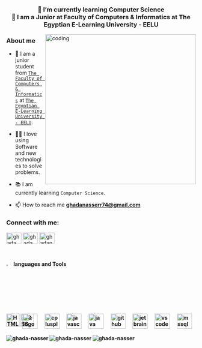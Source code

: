 <h3 align="center">🌱 I’m currently learning Computer Science<br>
🌱 I am a Junior at Faculty of Computers & Informatics at The Egyptian E-Learning University - EELU</h3>
<img align="right" alt="coding" width="400" src="https://i.giphy.com/media/v1.Y2lkPTc5MGI3NjExaXZxdG5pMmhvYWlmcjJobXprM3Z6N2IzcXMwNXkzNzRvN3I2eWUxYyZlcD12MV9pbnRlcm5hbF9naWZfYnlfaWQmY3Q9Zw/L1R1tvI9svkIWwpVYr/giphy.gif">

 <h3>About me</h3>
 
- 🏫 I am a junior student from <a href="https://www.eelu.edu.eg/academic-affairs/faculties/faculty-computers-and-information-technology">`The Faculty of Computers & Informatics`</a> at <a class ="mylink" href="https://www.eelu.edu.eg/">`The Egyptian E-Learning University - EELU`</a>.

- ✍🏻 I love using Software and new technologies to solve problems.
- 📚 I am currently learning `Computer Science`.
- 📫 How to reach me **ghadanasserr74@gmail.com**

<h3 align="left">Connect with me:</h3>
<p align="left">
<a href="https://linkedin.com/in/ghada-nasser-3567261b4" target="blank"><img align="center" src="https://raw.githubusercontent.com/rahuldkjain/github-profile-readme-generator/master/src/images/icons/Social/linked-in-alt.svg" alt="ghada nasser" height="30" width="40" /></a>
<a href="https://www.facebook.com/profile.php?id=100008033775528&mibextid=LQQJ4d" target="blank"><img align="center" src="https://raw.githubusercontent.com/rahuldkjain/github-profile-readme-generator/master/src/images/icons/Social/facebook.svg" alt="ghada nasser" height="30" width="40" /></a>
<a href="https://codeforces.com/profile/ghadanasser_088" target="blank"><img align="center" src="https://raw.githubusercontent.com/rahuldkjain/github-profile-readme-generator/master/src/images/icons/Social/codeforces.svg" alt="ghadanasser_088" height="30" width="40" /></a>
</p>
<br>
<P><img src="https://media2.giphy.com/media/QssGEmpkyEOhBCb7e1/giphy.gif?cid=ecf05e47a0n3gi1bfqntqmob8g9aid1oyj2wr3ds3mg700bl&rid=giphy.gif" width ="3%"> <b>languages and Tools</P> 
<p align="left"> 

  <img src="https://cdn.jsdelivr.net/gh/devicons/devicon/icons/c/c-original.svg" height="40" alt="c logo"  />
  <img width="12" />
  <img src="https://cdn.jsdelivr.net/gh/devicons/devicon/icons/cplusplus/cplusplus-original.svg" height="40" alt="cplusplus logo"  />
  <img width="12" />
  <img src="https://cdn.jsdelivr.net/gh/devicons/devicon/icons/javascript/javascript-original.svg" height="40" alt="javascript logo"  />
  <img width="12" />
  <img src="https://cdn.jsdelivr.net/gh/devicons/devicon/icons/java/java-original.svg" height="40" alt="java logo"  />
  <img width="12" />
  <img align="left" alt="HTML" width="35px" src="https://cdn.jsdelivr.net/gh/devicons/devicon/icons/html5/html5-plain.svg" />
<img align="left" alt="CSS" width="35px" style="margin-right:-30px;"src="https://cdn.jsdelivr.net/gh/devicons/devicon/icons/css3/css3-plain.svg" />
   <img src="https://cdn.jsdelivr.net/gh/devicons/devicon/icons/github/github-original.svg" height="40" alt="github logo"  />
  <img width="12" />
    <img src="https://cdn.jsdelivr.net/gh/devicons/devicon/icons/jetbrains/jetbrains-original.svg" height="40" alt="jetbrains logo"  />
  <img width="12" />
    <img src="https://cdn.jsdelivr.net/gh/devicons/devicon/icons/vscode/vscode-original.svg" height="40" alt="vscode logo"  />
  <img width="12" />
  <a href="https://www.microsoft.com/en-us/sql-server" target="_blank" rel="noreferrer"> <img src="https://www.svgrepo.com/show/303229/microsoft-sql-server-logo.svg" alt="mssql" width="40" height="40"/> </a> 
</p> 

<img align="left" src="https://github-readme-stats.vercel.app/api/top-langs?username=ghada-nasser&show_icons=true&locale=en&layout=compact&theme=tokyonight" alt="ghada-nasser" />

<img align="left" src="https://github-readme-stats.vercel.app/api?username=ghada-nasser&show_icons=true&locale=en&theme=tokyonight" alt="ghada-nasser" />

<img align="left" src="https://github-readme-streak-stats.herokuapp.com/?user=ghada-nasser&&theme=tokyonight" alt="ghada-nasser" />
